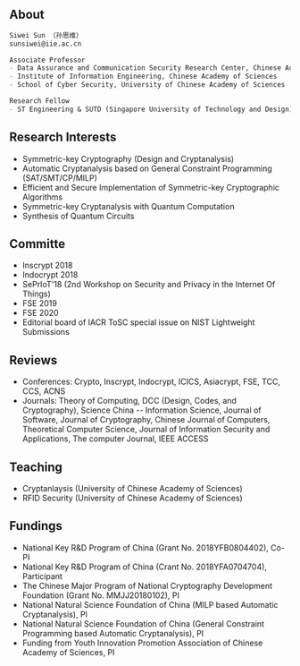 ## About
```markdown
Siwei Sun （孙思维）
sunsiwei@iie.ac.cn

Associate Professor
- Data Assurance and Communication Security Research Center, Chinese Academy of Sciences
- Institute of Information Engineering, Chinese Academy of Sciences
- School of Cyber Security, University of Chinese Academy of Sciences

Research Fellow
- ST Engineering & SUTD (Singapore University of Technology and Design) 2018 ~ 2019
```

## Research Interests
- Symmetric-key Cryptography (Design and Cryptanalysis)
- Automatic Cryptanalysis based on General Constraint Programming (SAT/SMT/CP/MILP)
- Efficient and Secure Implementation of Symmetric-key Cryptographic Algorithms
- Symmetric-key Cryptanalysis with Quantum Computation
- Synthesis of Quantum Circuits


## Committe 
- Inscrypt 2018
- Indocrypt 2018
- SePrIoT'18 (2nd Workshop on Security and Privacy in the Internet Of Things)
- FSE 2019
- FSE 2020
- Editorial board of IACR ToSC special issue on NIST Lightweight Submissions

## Reviews
- Conferences: Crypto, Inscrypt, Indocrypt, ICICS, Asiacrypt, FSE, TCC, CCS, ACNS
- Journals: Theory of Computing, DCC (Design, Codes, and Cryptography), Science China -- Information Science, Journal of Software, Journal of Cryptography, Chinese Journal of Computers, Theoretical Computer Science, Journal of Information Security and Applications, The computer Journal, IEEE ACCESS

## Teaching
- Cryptanlaysis (University of Chinese Academy of Sciences)
- RFID Security (University of Chinese Academy of Sciences)

## Fundings
- National Key R&D Program of China (Grant No. 2018YFB0804402), Co-PI
- National Key R&D Program of China (Crant No. 2018YFA0704704), Participant
- The Chinese Major Program of National Cryptography Development Foundation (Grant No. MMJJ20180102), PI
- National Natural Science Foundation of China (MILP based Automatic Cryptanalysis), PI
- National Natural Science Foundation of China (General Constraint Programming based Automatic Cryptanalysis), PI
- Funding from Youth Innovation Promotion Association of Chinese Academy of Sciences, PI
